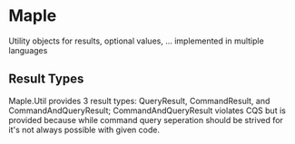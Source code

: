 # Maple
Utility objects for results, optional values, ... implemented in multiple languages

## Result Types

Maple.Util provides 3 result types: QueryResult<T>, CommandResult, and CommandAndQueryResult<T>; CommandAndQueryResult<T> violates CQS but is provided because while command query seperation should be strived for it's not always possible with given code.

